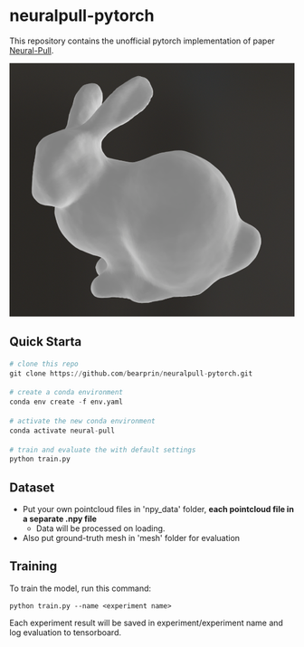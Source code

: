 # neuralpull-pytorch

This repository contains the unofficial pytorch implementation of paper [Neural-Pull](https://arxiv.org/abs/2011.13495).

<img src="./img/bunny.png" alt="bunny">

## Quick Starta
```python
# clone this repo
git clone https://github.com/bearprin/neuralpull-pytorch.git

# create a conda environment 
conda env create -f env.yaml

# activate the new conda environment
conda activate neural-pull

# train and evaluate the with default settings
python train.py
```

## Dataset

- Put your own pointcloud files in 'npy_data' folder, **each pointcloud file in a separate .npy file**
  - Data will be processed on loading.
- Also put ground-truth mesh in 'mesh' folder for evaluation

## Training

To train the model, run this command:

```train
python train.py --name <experiment name>
```

Each experiment result will be saved in experiment/experiment name and log evaluation to tensorboard.

